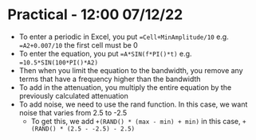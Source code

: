 # Practical - 12:00 07/12/22

- To enter a periodic in Excel, you put ```=Cell+MinAmplitude/10``` e.g. ```=A2+0.007/10``` the first cell must be 0
- To enter the equation, you put ```=A*SIN(f*PI()*t)``` e.g. ```=10.5*SIN(100*PI()*A2)```
- Then when you limit the equation to the bandwidth, you remove any terms that have a frequency higher than the bandwidth
- To add in the attenuation, you multiply the entire equation by the previously calculated attenuation
- To add noise, we need to use the rand function. In this case, we want noise that varies from 2.5 to -2.5
    - To get this, we add ```+(RAND() * (max - min) + min)``` in this case, ```+(RAND() * (2.5 - -2.5) - 2.5)```